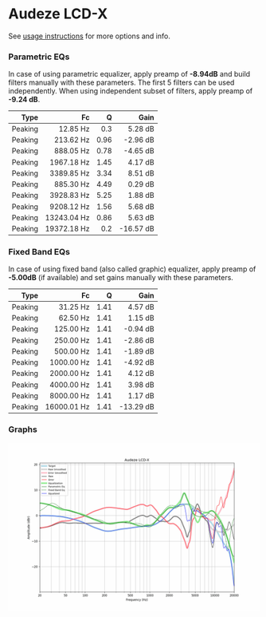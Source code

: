 # Audeze LCD-X
See [usage instructions](https://github.com/jaakkopasanen/AutoEq#usage) for more options and info.

### Parametric EQs
In case of using parametric equalizer, apply preamp of **-8.94dB** and build filters manually
with these parameters. The first 5 filters can be used independently.
When using independent subset of filters, apply preamp of **-9.24 dB**.

| Type    | Fc          |    Q | Gain      |
|--------:|------------:|-----:|----------:|
| Peaking | 12.85 Hz    | 0.3  | 5.28 dB   |
| Peaking | 213.62 Hz   | 0.96 | -2.96 dB  |
| Peaking | 888.05 Hz   | 0.78 | -4.65 dB  |
| Peaking | 1967.18 Hz  | 1.45 | 4.17 dB   |
| Peaking | 3389.85 Hz  | 3.34 | 8.51 dB   |
| Peaking | 885.30 Hz   | 4.49 | 0.29 dB   |
| Peaking | 3928.83 Hz  | 5.25 | 1.88 dB   |
| Peaking | 9208.12 Hz  | 1.56 | 5.68 dB   |
| Peaking | 13243.04 Hz | 0.86 | 5.63 dB   |
| Peaking | 19372.18 Hz | 0.2  | -16.57 dB |

### Fixed Band EQs
In case of using fixed band (also called graphic) equalizer, apply preamp of **-5.00dB**
(if available) and set gains manually with these parameters.

| Type    | Fc          |    Q | Gain      |
|--------:|------------:|-----:|----------:|
| Peaking | 31.25 Hz    | 1.41 | 4.57 dB   |
| Peaking | 62.50 Hz    | 1.41 | 1.15 dB   |
| Peaking | 125.00 Hz   | 1.41 | -0.94 dB  |
| Peaking | 250.00 Hz   | 1.41 | -2.86 dB  |
| Peaking | 500.00 Hz   | 1.41 | -1.89 dB  |
| Peaking | 1000.00 Hz  | 1.41 | -4.92 dB  |
| Peaking | 2000.00 Hz  | 1.41 | 4.12 dB   |
| Peaking | 4000.00 Hz  | 1.41 | 3.98 dB   |
| Peaking | 8000.00 Hz  | 1.41 | 1.17 dB   |
| Peaking | 16000.01 Hz | 1.41 | -13.29 dB |

### Graphs
![](./Audeze%20LCD-X.png)